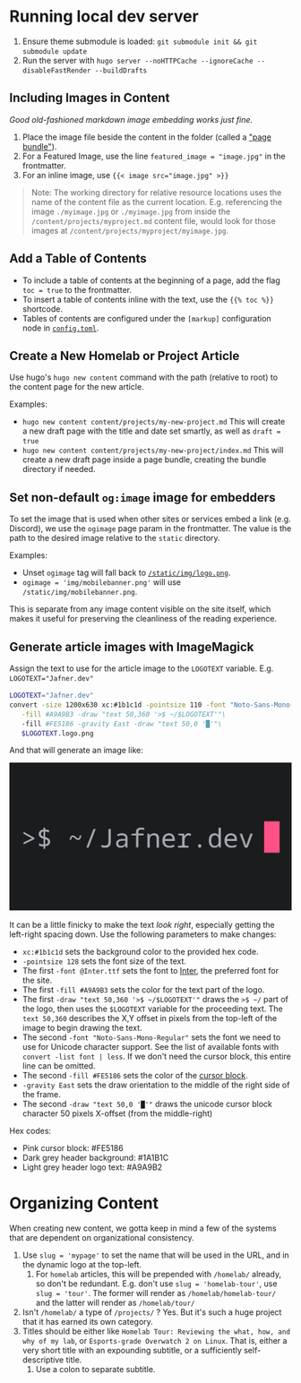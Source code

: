 # Running local dev server
1. Ensure theme submodule is loaded: `git submodule init && git submodule update`
2. Run the server with `hugo server --noHTTPCache --ignoreCache --disableFastRender --buildDrafts`

## Including Images in Content
*Good old-fashioned markdown image embedding works just fine.*

1. Place the image file beside the content in the folder (called a ["page bundle"](https://gohugo.io/content-management/page-bundles/)).
2. For a Featured Image, use the line `featured_image = "image.jpg"` in the frontmatter.
3. For an inline image, use `{{< image src="image.jpg" >}}`

> Note: The working directory for relative resource locations uses the name of the content file as the current location. E.g. referencing the image `./myimage.jpg` or `./myimage.jpg` from inside the `/content/projects/myproject.md` content file, would look for those images at `/content/projects/myproject/myimage.jpg`.

## Add a Table of Contents
- To include a table of contents at the beginning of a page, add the flag `toc = true` to the frontmatter.
- To insert a table of contents inline with the text, use the `{{% toc %}}` shortcode.
- Tables of contents are configured under the `[markup]` configuration node in [`config.toml`](config.toml).

## Create a New Homelab or Project Article
Use hugo's `hugo new content` command with the path (relative to root) to the content page for the new article.

Examples:
- `hugo new content content/projects/my-new-project.md` This will create a new draft page with the title and date set smartly, as well as `draft = true`
- `hugo new content content/projects/my-new-project/index.md` This will create a new draft page inside a page bundle, creating the bundle directory if needed.

## Set non-default `og:image` image for embedders
To set the image that is used when other sites or services embed a link (e.g. Discord), we use the `ogimage` page param in the frontmatter. The value is the path to the desired image relative to the `static` directory.

Examples:
- Unset `ogimage` tag will fall back to [`/static/img/logo.png`](static/img/Jafner.dev.logo.png).
- `ogimage = 'img/mobilebanner.png'` will use `/static/img/mobilebanner.png`.

This is separate from any image content visible on the site itself, which makes it useful for preserving the cleanliness of the reading experience.

## Generate article images with ImageMagick
Assign the text to use for the article image to the `LOGOTEXT` variable. E.g. `LOGOTEXT="Jafner.dev"`

```bash
LOGOTEXT="Jafner.dev"
convert -size 1200x630 xc:#1b1c1d -pointsize 110 -font "Noto-Sans-Mono-Regular" \
   -fill #A9A9B3 -draw "text 50,360 '>$ ~/$LOGOTEXT'"\
   -fill #FE5186 -gravity East -draw "text 50,0 '█'"\
   $LOGOTEXT.logo.png
```

And that will generate an image like:

![](static/img/Jafner.dev.logo.png)

It can be a little finicky to make the text *look right*, especially getting the left-right spacing down. Use the following parameters to make changes:

- `xc:#1b1c1d` sets the background color to the provided hex code.
- `-pointsize 128` sets the font size of the text.
- The first `-font @Inter.ttf` sets the font to [Inter](https://fonts.google.com/specimen/Inter), the preferred font for the site.
- The first `-fill #A9A9B3` sets the color for the text part of the logo.
- The first `-draw "text 50,360 '>$ ~/$LOGOTEXT'"` draws the `>$ ~/` part of the logo, then uses the `$LOGOTEXT` variable for the proceeding text. The `text 50,360` describes the X,Y offset in pixels from the top-left of the image to begin drawing the text.
- The second `-font "Noto-Sans-Mono-Regular"` sets the font we need to use for Unicode character support. See the list of available fonts with `convert -list font | less`. If we don't need the cursor block, this entire line can be omitted.
- The second `-fill #FE5186` sets the color of the [cursor block](https://www.compart.com/en/unicode/U+2588).
- `-gravity East` sets the draw orientation to the middle of the right side of the frame.
- The second `-draw "text 50,0 '█'"` draws the unicode cursor block character 50 pixels X-offset (from the middle-right)

Hex codes:
- Pink cursor block: #FE5186
- Dark grey header background: #1A1B1C
- Light grey header logo text: #A9A9B2

# Organizing Content
When creating new content, we gotta keep in mind a few of the systems that are dependent on organizational consistency.

1. Use `slug = 'mypage'` to set the name that will be used in the URL, and in the dynamic logo at the top-left.
   1. For `homelab` articles, this will be prepended with `/homelab/` already, so don't be redundant. E.g. don't use `slug = 'homelab-tour'`, use `slug = 'tour'`. The former will render as `/homelab/homelab-tour/` and the latter will render as `/homelab/tour/`
2. Isn't `/homelab/` a type of `/projects/` ? Yes. But it's such a huge project that it has earned its own category.
3. Titles should be either like `Homelab Tour: Reviewing the what, how, and why of my lab`, or `Esports-grade Overwatch 2 on Linux`. That is, either a very short title with an expounding subtitle, or a sufficiently self-descriptive title.
   1. Use a colon to separate subtitle.
